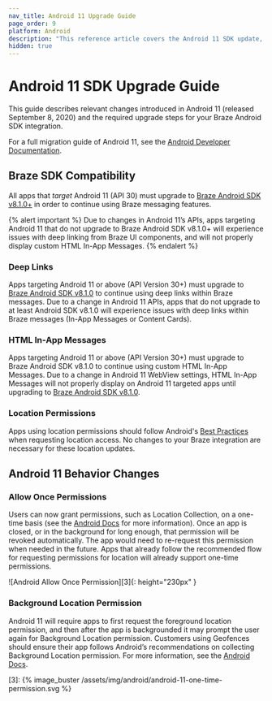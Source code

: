 ```yaml
---
nav_title: Android 11 Upgrade Guide
page_order: 9
platform: Android
description: "This reference article covers the Android 11 SDK update, highlighting changes such as deep linking, SDK compatibility, and more."
hidden: true
---
```


# Android 11 SDK Upgrade Guide

This guide describes relevant changes introduced in Android 11 (released September 8, 2020) and the required upgrade steps for your Braze Android SDK integration.

For a full migration guide of Android 11, see the [Android Developer Documentation](https://developer.android.com/preview/migration).

## Braze SDK Compatibility

All apps that _target_ Android 11 (API 30) must upgrade to [Braze Android SDK v8.1.0+][1] in order to continue using Braze messaging features.

{% alert important %}
Due to changes in Android 11’s APIs, apps targeting Android 11 that do not upgrade to Braze Android SDK v8.1.0+ will experience issues with deep linking from Braze UI components, and will not properly display custom HTML In-App Messages.
{% endalert %}

### Deep Links

Apps targeting Android 11 or above (API Version 30+) must upgrade to [Braze Android SDK v8.1.0][1] to continue using deep links within Braze messages. Due to a change in Android 11 APIs, apps that do not upgrade to at least Android SDK v8.1.0 will experience issues with deep links within Braze messages (In-App Messages or Content Cards).

### HTML In-App Messages

Apps targeting Android 11 or above (API Version 30+) must upgrade to Braze Android SDK v8.1.0 to continue using custom HTML In-App Messages. Due to a change in Android 11 WebView settings, HTML In-App Messages will not properly display on Android 11 targeted apps until upgrading to [Braze Android SDK v8.1.0][1]. 

### Location Permissions

Apps using location permissions should follow Android's [Best Practices](https://developer.android.com/preview/privacy/location#change-details) when requesting location access. No changes to your Braze integration are necessary for these location updates.

## Android 11 Behavior Changes

### Allow Once Permissions

Users can now grant permissions, such as Location Collection, on a one-time basis (see the [Android Docs](https://developer.android.com/preview/privacy/location#one-time-access) for more information). Once an app is closed, or in the background for long enough, that permission will be revoked automatically. The app would need to re-request this permission when needed in the future. Apps that already follow the recommended flow for requesting permissions for location will already support one-time permissions.

![Android Allow Once Permission][3]{: height="230px" }

### Background Location Permission

Android 11 will require apps to first request the foreground location permission, and then after the app is backgrounded it may prompt the user again for Background Location permission. 
Customers using Geofences should ensure their app follows Android’s recommendations on collecting Background Location permission. For more information, see the [Android Docs](https://developer.android.com/preview/privacy/location#background-location).

[1]: https://github.com/Appboy/appboy-android-sdk/blob/master/CHANGELOG.md#810
[3]: {% image_buster /assets/img/android/android-11-one-time-permission.svg %}
